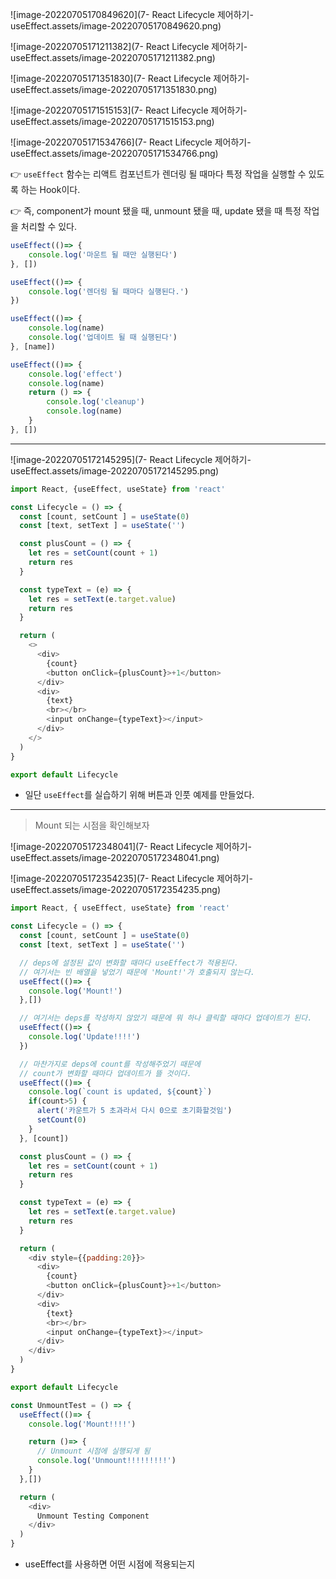 ![image-20220705170849620](7- React Lifecycle 제어하기- useEffect.assets/image-20220705170849620.png)

![image-20220705171211382](7- React Lifecycle 제어하기- useEffect.assets/image-20220705171211382.png)

![image-20220705171351830](7- React Lifecycle 제어하기- useEffect.assets/image-20220705171351830.png)

![image-20220705171515153](7- React Lifecycle 제어하기- useEffect.assets/image-20220705171515153.png)

![image-20220705171534766](7- React Lifecycle 제어하기- useEffect.assets/image-20220705171534766.png)



👉 `useEffect` 함수는 리액트 컴포넌트가 렌더링 될 때마다 특정 작업을 실행할 수 있도록 하는 Hook이다.

👉 즉, component가 mount 됐을 때, unmount 됐을 때, update 됐을 때 특정 작업을 처리할 수 있다.

```js
useEffect(()=> {
    console.log('마운트 될 때만 실행된다')
}, [])

useEffect(()=> {
    console.log('렌더링 될 때마다 실행된다.')
})

useEffect(()=> {
    console.log(name)
    console.log('업데이트 될 때 실행된다')
}, [name])

useEffect(()=> {
    console.log('effect')
    console.log(name)
    return () => {
        console.log('cleanup')
        console.log(name)
    }
}, [])
```



----



![image-20220705172145295](7- React Lifecycle 제어하기- useEffect.assets/image-20220705172145295.png)

```js
import React, {useEffect, useState} from 'react'

const Lifecycle = () => {
  const [count, setCount ] = useState(0)
  const [text, setText ] = useState('')

  const plusCount = () => {
    let res = setCount(count + 1)
    return res
  }

  const typeText = (e) => {
    let res = setText(e.target.value)
    return res
  }

  return (
    <>
      <div>
        {count}
        <button onClick={plusCount}>+1</button>
      </div>
      <div>
        {text}
        <br></br>
        <input onChange={typeText}></input>
      </div>
    </>
  )
}

export default Lifecycle
```

- 일단 `useEffect`를 실습하기 위해 버튼과 인풋 예제를 만들었다.



----



> Mount 되는 시점을 확인해보자

![image-20220705172348041](7- React Lifecycle 제어하기- useEffect.assets/image-20220705172348041.png)

![image-20220705172354235](7- React Lifecycle 제어하기- useEffect.assets/image-20220705172354235.png)

```js
import React, { useEffect, useState} from 'react'

const Lifecycle = () => {
  const [count, setCount ] = useState(0)
  const [text, setText ] = useState('')

  // deps에 설정된 값이 변화할 때마다 useEffect가 적용된다.
  // 여기서는 빈 배열을 넣었기 때문에 'Mount!'가 호출되지 않는다.
  useEffect(()=> {
    console.log('Mount!')
  },[])

  // 여기서는 deps를 작성하지 않았기 때문에 뭐 하나 클릭할 때마다 업데이트가 된다.
  useEffect(()=> {
    console.log('Update!!!!')
  })

  // 마찬가지로 deps에 count를 작성해주었기 때문에
  // count가 변화할 때마다 업데이트가 뜰 것이다.
  useEffect(()=> {
    console.log(`count is updated, ${count}`)
    if(count>5) {
      alert('카운트가 5 초과라서 다시 0으로 초기화할것임') 
      setCount(0)
    }
  }, [count])

  const plusCount = () => {
    let res = setCount(count + 1)
    return res
  }

  const typeText = (e) => {
    let res = setText(e.target.value)
    return res
  }

  return (
    <div style={{padding:20}}>
      <div>
        {count}
        <button onClick={plusCount}>+1</button>
      </div>
      <div>
        {text}
        <br></br>
        <input onChange={typeText}></input>
      </div>
    </div>
  )
}

export default Lifecycle
```

```js
const UnmountTest = () => {
  useEffect(()=> {
    console.log('Mount!!!!')

    return ()=> {
      // Unmount 시점에 실행되게 됨
      console.log('Unmount!!!!!!!!!')
    }
  },[])

  return (
    <div>
      Unmount Testing Component
    </div>
  )
}
```

- useEffect를 사용하면 어떤 시점에 적용되는지 


